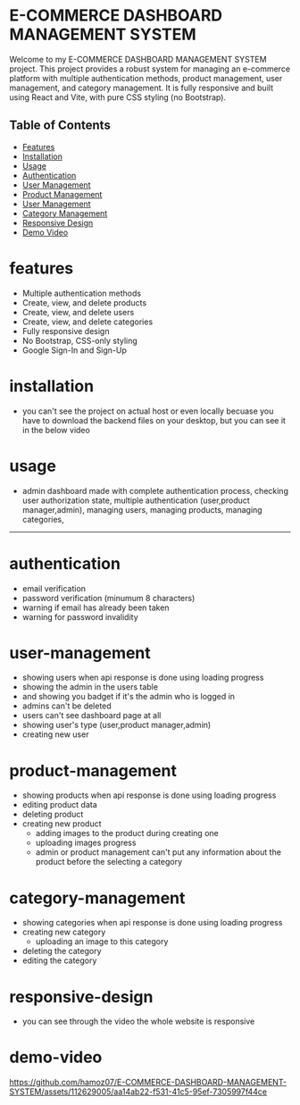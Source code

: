 # E-COMMERCE DASHBOARD MANAGEMENT SYSTEM

Welcome to my E-COMMERCE DASHBOARD MANAGEMENT SYSTEM project. This project provides a robust system for managing an e-commerce platform with multiple authentication methods, product management, user management, and category management. It is fully responsive and built using React and Vite, with pure CSS styling (no Bootstrap).

## Table of Contents
- [Features](#features)
- [Installation](#installation)
- [Usage](#usage)
- [Authentication](#authentication)
- [User Management](#user-management)
- [Product Management](#product-management)
- [User Management](#user-management)
- [Category Management](#category-management)
- [Responsive Design](#responsive-design)
- [Demo Video](#demo-video)

# features
- Multiple authentication methods
- Create, view, and delete products
- Create, view, and delete users
- Create, view, and delete categories
- Fully responsive design
- No Bootstrap, CSS-only styling
- Google Sign-In and Sign-Up

# installation
- you can't see the project on actual host or even locally becuase you have to download the backend files on your desktop, but you can see it in the below video



# usage
  - admin dashboard made with complete authentication process, checking user authorization state, multiple authentication (user,product manager,admin), managing  users, managing products, managing categories,
--------------------------------------------------
# authentication
  - email verification
  - password verification (minumum 8 characters)
  - warning if email has already been taken
  - warning for password invalidity

# user-management
  - showing users when api response is done using loading progress
  - showing the admin in the users table
  - and showing you badget if it's the admin who is logged in
  - admins can't be deleted
  - users can't see dashboard page at all
  - showing user's type (user,product manager,admin)
  - creating new user

# product-management
  - showing products when api response is done using loading progress
  - editing product data
  - deleting product
  -  creating new product
     - adding images to the product during creating one
     - uploading images progress
     - admin or product management can't put any information about the product before the selecting a category

# category-management
  - showing categories when api response is done using loading progress
  - creating new category
    - uploading an image to this category
  - deleting the category
  - editing the category

# responsive-design
  - you can see through the video the whole website is responsive


# demo-video

https://github.com/hamoz07/E-COMMERCE-DASHBOARD-MANAGEMENT-SYSTEM/assets/112629005/aa14ab22-f531-41c5-95ef-7305997f44ce
